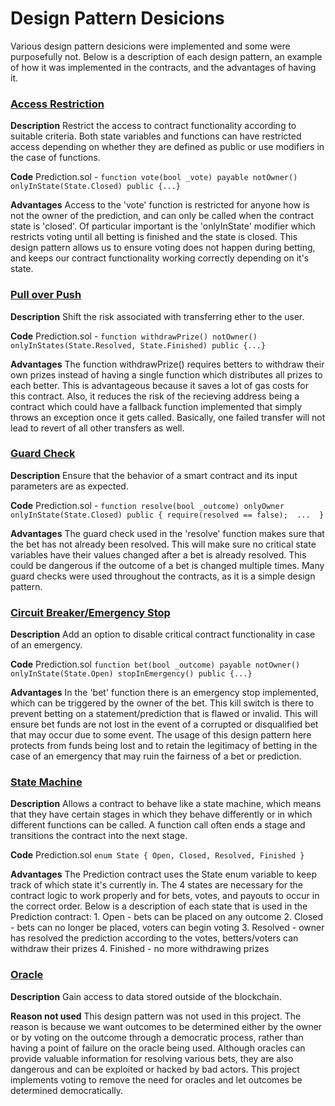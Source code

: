 # Design Pattern Desicions
Various design pattern desicions were implemented and some were purposefully not.
Below is a description of each design pattern, an example of how it was implemented in the contracts, and the advantages of having it.

### [Access Restriction](https://fravoll.github.io/solidity-patterns/access_restriction.html)
**Description**
Restrict the access to contract functionality according to suitable criteria. Both state variables and functions can have restricted access depending on whether they
are defined as public or use modifiers in the case of functions.

**Code**
Prediction.sol - 
```function vote(bool _vote) payable notOwner() onlyInState(State.Closed) public {...}```

**Advantages**
Access to the 'vote' function is restricted for anyone how is not the owner of the prediction, and can only be called when the contract state is 'closed'.
Of particular important is the 'onlyInState' modifier which restricts voting until all betting is finished and the state is closed.
This design pattern allows us to ensure voting does not happen during betting, and keeps our contract functionality working correctly depending on it's state.


### [Pull over Push](https://fravoll.github.io/solidity-patterns/pull_over_push.html)
**Description**
Shift the risk associated with transferring ether to the user.

**Code**
Prediction.sol - 
```function withdrawPrize() notOwner() onlyInStates(State.Resolved, State.Finished) public {...}```

**Advantages**
The function withdrawPrize() requires betters to withdraw their own prizes instead of having a single function which distributes all prizes to each better.
This is advantageous because it saves a lot of gas costs for this contract. Also, it reduces the risk of the recieving address being a contract which could have 
a fallback function implemented that simply throws an exception once it gets called. Basically, one failed transfer will not lead to revert of all other transfers as well.


### [Guard Check](https://fravoll.github.io/solidity-patterns/guard_check.html)
**Description**
Ensure that the behavior of a smart contract and its input parameters are as expected.

**Code**
Prediction.sol - 
```function resolve(bool _outcome) onlyOwner onlyInState(State.Closed) public { require(resolved == false);  ...  }```

**Advantages**
The guard check used in the 'resolve' function makes sure that the bet has not already been resolved. This will make sure no critical state variables have their values changed after a bet is already resolved. This could be dangerous if the outcome of a bet is changed multiple times. Many guard checks were used throughout the contracts, as it is a simple design pattern.

### [Circuit Breaker/Emergency Stop](https://fravoll.github.io/solidity-patterns/emergency_stop.html)
**Description**
Add an option to disable critical contract functionality in case of an emergency.

**Code**
Prediction.sol
```function bet(bool _outcome) payable notOwner() onlyInState(State.Open) stopInEmergency() public {...}```

**Advantages**
In the 'bet' function there is an emergency stop implemented, which can be triggered by the owner of the bet. This kill switch is there to prevent betting on a statement/prediction that is flawed or invalid. This will ensure bet funds are not lost in the event of a corrupted or disqualified bet that may occur due to some event.
The usage of this design pattern here protects from funds being lost and to retain the legitimacy of betting in the case of an emergency that may ruin the fairness of a 
bet or prediction.

### [State Machine](https://solidity.readthedocs.io/en/v0.4.24/common-patterns.html#state-machine)
**Description**
Allows a contract to behave like a state machine, which means that they have certain stages in which they behave differently or in which different functions can be called. A function call often ends a stage and transitions the contract into the next stage.

**Code**
Prediction.sol
```enum State { Open, Closed, Resolved, Finished }```

**Advantages**
The Prediction contract uses the State enum variable to keep track of which state it's currently in. The 4 states are necessary for the contract logic to work properly
and for bets, votes, and payouts to occur in the correct order. Below is a description of each state that is used in the Prediction contract:
    1. Open - bets can be placed on any outcome
    2. Closed - bets can no longer be placed, voters can begin voting
    3. Resolved - owner has resolved the prediction according to the votes, betters/voters can withdraw their prizes
    4. Finished - no more withdrawing prizes


### [Oracle](https://fravoll.github.io/solidity-patterns/oracle.html)
**Description**
Gain access to data stored outside of the blockchain.

**Reason not used**
This design pattern was not used in this project. The reason is because we want outcomes to be determined either by the owner or by voting on the outcome through a democratic process, rather than having a point of failure on the oracle being used. Although oracles can provide valuable information for resolving various bets, they 
are also dangerous and can be exploited or hacked by bad actors. This project implements voting to remove the need for oracles and let outcomes be determined democratically.
